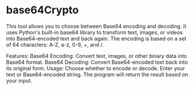 # base64Crypto
This tool allows you to choose between Base64 encoding and decoding. It uses Python's built-in base64 library to transform text, images, or videos into Base64-encoded text and back again. The encoding is based on a set of 64 characters: A-Z, a-z, 0-9, +, and /.

Features:
Base64 Encoding: Convert text, images, or other binary data into Base64 format.
Base64 Decoding: Convert Base64-encoded text back into its original form.
Usage:
Choose whether to encode or decode.
Enter your text or Base64-encoded string.
The program will return the result based on your input.
